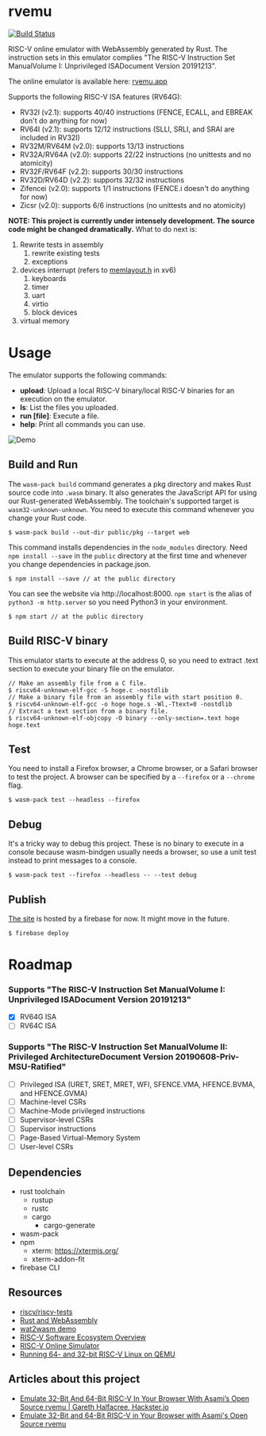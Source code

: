# rvemu
[![Build Status](https://travis-ci.com/d0iasm/rvemu.svg?branch=master)](https://travis-ci.com/d0iasm/rvemu)  

RISC-V online emulator with WebAssembly generated by Rust. The instruction sets in this emulator complies "The RISC-V Instruction Set ManualVolume I: Unprivileged ISADocument Version 20191213".

The online emulator is available here: [rvemu.app](https://rvemu.app/)

Supports the following RISC-V ISA features (RV64G):
- RV32I (v2.1): supports 40/40 instructions (FENCE, ECALL, and EBREAK don't do anything for now)
- RV64I (v2.1): supports 12/12 instructions (SLLI, SRLI, and SRAI are included in RV32I)
- RV32M/RV64M (v2.0): supports 13/13 instructions
- RV32A/RV64A (v2.0): supports 22/22 instructions (no unittests and no atomicity)
- RV32F/RV64F (v2.2): supports 30/30 instructions
- RV32D/RV64D (v2.2): supports 32/32 instructions
- Zifencei (v2.0): supports 1/1 instructions (FENCE.i doesn't do anything for now)
- Zicsr (v2.0): supports 6/6 instructions (no unittests and no atomicity)

__NOTE: This project is currently under intensely development. The source code might be changed dramatically.__
What to do next is:
1. Rewrite tests in assembly
   1. rewrite existing tests
   2. exceptions
2. devices interrupt (refers to
   [memlayout.h](https://github.com/mit-pdos/xv6-riscv/blob/37df68e5dedbf2a26c2bf0bdae090b206ce78b48/kernel/memlayout.h) in xv6)
   1. keyboards
   2. timer
   3. uart
   4. virtio
   5. block devices
3. virtual memory

# Usage
The emulator supports the following commands:
- __upload__: Upload a local RISC-V binary/local RISC-V binaries for an execution on the emulator.
- __ls__: List the files you uploaded.
- __run [file]__: Execute a file.
- __help__: Print all commands you can use.

![Demo](https://raw.githubusercontent.com/d0iasm/rvemu/master/demo.gif)

## Build and Run
The `wasm-pack build` command generates a pkg directory and makes Rust source code into `.wasm` binary. It also generates the JavaScript API for using our Rust-generated WebAssembly. The toolchain's supported target is `wasm32-unknown-unknown`.
You need to execute this command whenever you change your Rust code.
```
$ wasm-pack build --out-dir public/pkg --target web
```

This command installs dependencies in the `node_modules` directory. Need `npm install --save` in the `public` directory at the first time and whenever you change dependencies in package.json.
```
$ npm install --save // at the public directory
```

You can see the website via http://localhost:8000. `npm start` is the alias of `python3 -m http.server` so you need Python3 in your environment.
```
$ npm start // at the public directory
```

## Build RISC-V binary
This emulator starts to execute at the address 0, so you need to extract .text section to execute your binary file on the emulator.
```
// Make an assembly file from a C file.
$ riscv64-unknown-elf-gcc -S hoge.c -nostdlib
// Make a binary file from an assembly file with start position 0.
$ riscv64-unknown-elf-gcc -o hoge hoge.s -Wl,-Ttext=0 -nostdlib
// Extract a text section from a binary file.
$ riscv64-unknown-elf-objcopy -O binary --only-section=.text hoge hoge.text
```

## Test
You need to install a Firefox browser, a Chrome browser, or a Safari browser to test the project. A browser can be specified by a `--firefox` or a `--chrome` flag.
```
$ wasm-pack test --headless --firefox
```

## Debug
It's a tricky way to debug this project. These is no binary to execute in a console because wasm-bindgen usually needs a browser, so use a unit test instead to print messages to a console.
```
$ wasm-pack test --firefox --headless -- --test debug
```

## Publish
[The site](https://rvemu.app/) is hosted by a firebase for now. It might move in the future.
```
$ firebase deploy
```

# Roadmap
### Supports "The RISC-V Instruction Set ManualVolume I: Unprivileged ISADocument Version 20191213"
- [x] RV64G ISA
- [ ] RV64C ISA

### Supports "The RISC-V Instruction Set ManualVolume II: Privileged ArchitectureDocument Version 20190608-Priv-MSU-Ratified"
- [ ] Privileged ISA (URET, SRET, MRET, WFI, SFENCE.VMA, HFENCE.BVMA, and HFENCE.GVMA)
- [ ] Machine-level CSRs
- [ ] Machine-Mode privileged instructions
- [ ] Supervisor-level CSRs
- [ ] Supervisor instructions
- [ ] Page-Based Virtual-Memory System
- [ ] User-level CSRs

## Dependencies
- rust toolchain
  - rustup
  - rustc
  - cargo
    - cargo-generate
- wasm-pack
- npm
  - xterm: https://xtermjs.org/
  - xterm-addon-fit
- firebase CLI

## Resources
- [riscv/riscv-tests](https://github.com/riscv/riscv-tests)
- [Rust and WebAssembly](https://rustwasm.github.io/docs/book/introduction.html)
- [wat2wasm demo](https://webassembly.github.io/wabt/demo/wat2wasm/)
- [RISC-V Software Ecosystem Overview](https://riscv.org/software-status/)
- [RISC-V Online Simulator](https://www.kvakil.me/venus/)
- [Running 64- and 32-bit RISC-V Linux on QEMU](https://risc-v-getting-started-guide.readthedocs.io/en/latest/linux-qemu.html)

## Articles about this project
- [Emulate 32-Bit And 64-Bit RISC-V In Your Browser With Asami’s Open Source rvemu | Gareth Halfacree, Hackster.io](https://riscv.org/2020/01/emulate-32-bit-and-64-bit-risc-v-in-your-browser-with-asamis-open-source-rvemu-gareth-halfacree-hackster-io/)
- [Emulate 32-Bit and 64-Bit RISC-V in Your Browser with Asami's Open Source rvemu](https://www.hackster.io/news/emulate-32-bit-and-64-bit-risc-v-in-your-browser-with-asami-s-open-source-rvemu-b783f672e463)
